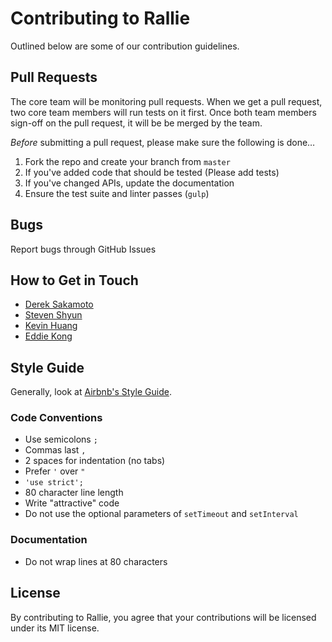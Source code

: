# Contributing to Rallie

Outlined below are some of our contribution guidelines. 

## Pull Requests

The core team will be monitoring pull requests. When we get a pull request, two core team members will run tests on it first. Once both team members sign-off on the pull request, it will be be merged by the team.

*Before* submitting a pull request, please make sure the following is done…

1. Fork the repo and create your branch from `master`
2. If you've added code that should be tested (Please add tests)
3. If you've changed APIs, update the documentation
4. Ensure the test suite and linter passes (`gulp`)

## Bugs

Report bugs through GitHub Issues

## How to Get in Touch

* [Derek Sakamoto](https://github.com/dmsakamoto)
* [Steven Shyun](https://github.com/stevenshuhyow)
* [Kevin Huang](https://github.com/kevhuang)
* [Eddie Kong](https://github.com/ekong2) 

## Style Guide

Generally, look at [Airbnb's Style Guide](https://github.com/airbnb/javascript).

### Code Conventions

* Use semicolons `;`
* Commas last `,`
* 2 spaces for indentation (no tabs)
* Prefer `'` over `"`
* `'use strict';`
* 80 character line length
* Write "attractive" code
* Do not use the optional parameters of `setTimeout` and `setInterval`

### Documentation

* Do not wrap lines at 80 characters

## License

By contributing to Rallie, you agree that your contributions will be licensed under its MIT license.